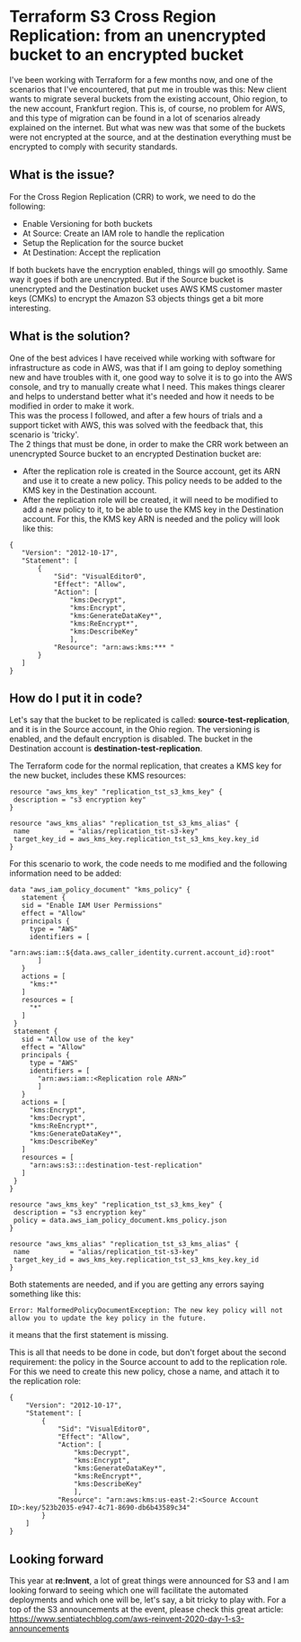 # Terraform S3 Cross Region Replication: from an unencrypted bucket to an encrypted bucket

I've been working with Terraform for a few months now, and one of the scenarios that I've encountered, that put me in trouble was this:
New client wants to migrate several buckets from the existing account, Ohio region, to the new account, Frankfurt region. This is, of course, no problem for AWS, and this type of migration can be found in a lot of scenarios already explained on the internet. But what was new was that some of the buckets were not encrypted at the source, and at the destination everything must be encrypted to comply with security standards. 

## What is the issue?
For the Cross Region Replication (CRR) to work, we need to do the following:
 * Enable Versioning for both buckets
 * At Source: Create an IAM role to handle the replication 
 * Setup the Replication for the source bucket 
 * At Destination: Accept the replication 

If both buckets have the encryption enabled, things will go smoothly. Same way it goes if both are unencrypted.
But if the Source bucket is unencrypted and the Destination bucket uses AWS KMS customer master keys (CMKs) to encrypt the Amazon S3 objects things get a bit more interesting.

## What is the solution?
One of the best advices I have received while working with software for infrastructure as code in AWS, was that if I am going to deploy something new and have troubles with it, one good way to solve it is to go into the AWS console, and try to manually create what I need. This makes things clearer and helps to understand better what it's needed and how it needs to be modified in order to make it work.\
This was the process I followed, and after a few hours of trials and a support ticket with AWS, this was solved with the feedback that, this scenario is 'tricky'.\
The 2 things that must be done, in order to make the CRR work between an unencrypted Source bucket to an encrypted Destination bucket are:
 * After the replication role is created in the Source account, get its ARN and use it to create a new policy. This policy needs to be added to the KMS key in the Destination account.
 * After the replication role will be created, it will need to be modified to add a new policy to it, to be able to use the KMS key in the Destination account. For this, the KMS key ARN is needed and the policy will look like this:
 ```
{
    "Version": "2012-10-17",
    "Statement": [
        {
            "Sid": "VisualEditor0",
            "Effect": "Allow",
            "Action": [
                "kms:Decrypt",
                "kms:Encrypt",
                "kms:GenerateDataKey*",
                "kms:ReEncrypt*",
                "kms:DescribeKey"
                ],
            "Resource": "arn:aws:kms:*** "
        }
    ]
}
```
## How do I put it in code?

Let's say that the bucket to be replicated is called: **source-test-replication**, and it is in the Source account, in the Ohio region. The versioning is enabled, and the default encryption is disabled. The bucket in the Destination account is **destination-test-replication**.

The Terraform code for the normal replication, that creates a KMS key for the new bucket, includes these KMS resources:

 ```
resource "aws_kms_key" "replication_tst_s3_kms_key" {
  description = "s3 encryption key"
}

resource "aws_kms_alias" "replication_tst_s3_kms_alias" {
  name          = "alias/replication_tst-s3-key"
  target_key_id = aws_kms_key.replication_tst_s3_kms_key.key_id
}
 ```
For this scenario to work, the code needs to me modified and the following information need to be added:

 ```
data "aws_iam_policy_document" "kms_policy" {
    statement {
    sid = "Enable IAM User Permissions"
    effect = "Allow"
    principals {
      type = "AWS"
      identifiers = [
        "arn:aws:iam::${data.aws_caller_identity.current.account_id}:root"
        ]
    }
    actions = [
      "kms:*"
    ]
    resources = [
      "*"
    ]
  }
  statement {
    sid = "Allow use of the key"
    effect = "Allow"
    principals {
      type = "AWS"
      identifiers = [
        "arn:aws:iam::<Replication role ARN>”
        ]
    }
    actions = [
      "kms:Encrypt",
      "kms:Decrypt",
      "kms:ReEncrypt*",
      "kms:GenerateDataKey*",
      "kms:DescribeKey"
    ]
    resources = [
      "arn:aws:s3:::destination-test-replication"
    ]
  }
}

resource "aws_kms_key" "replication_tst_s3_kms_key" {
  description = "s3 encryption key"
  policy = data.aws_iam_policy_document.kms_policy.json
}

resource "aws_kms_alias" "replication_tst_s3_kms_alias" {
  name          = "alias/replication_tst-s3-key"
  target_key_id = aws_kms_key.replication_tst_s3_kms_key.key_id
}

```
Both statements are needed, and if you are getting any errors saying something like this:
```
Error: MalformedPolicyDocumentException: The new key policy will not allow you to update the key policy in the future.
```
it means that the first statement is missing.

This is all that needs to be done in code, but don't forget about the second requirement: the policy in the Source account to add to the replication role. For this we need to create this  new policy, chose a name, and attach it to the replication role:
```
{
    "Version": "2012-10-17",
    "Statement": [
        {
            "Sid": "VisualEditor0",
            "Effect": "Allow",
            "Action": [
                "kms:Decrypt",
                "kms:Encrypt",
                "kms:GenerateDataKey*",
                "kms:ReEncrypt*",
                "kms:DescribeKey"
                ],
            "Resource": "arn:aws:kms:us-east-2:<Source Account ID>:key/523b2035-e947-4c71-8690-db6b43589c34"
        }
    ]
}
```

## Looking forward

This year at **re:Invent**, a lot of great things were announced for S3 and I am looking forward to seeing which one will facilitate the automated deployments and which one will be, let's say, a bit tricky to play with.
For a top of the S3 announcements at the event, please check this great article: https://www.sentiatechblog.com/aws-reinvent-2020-day-1-s3-announcements